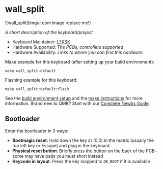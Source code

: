 # wall_split

![wall_split](imgur.com image replace me!)

*A short description of the keyboard/project*

* Keyboard Maintainer: [LTKSK](https://github.com/LTKSK)
* Hardware Supported: *The PCBs, controllers supported*
* Hardware Availability: *Links to where you can find this hardware*

Make example for this keyboard (after setting up your build environment):

    make wall_split:default

Flashing example for this keyboard:

    make wall_split:default:flash

See the [build environment setup](https://docs.qmk.fm/#/getting_started_build_tools) and the [make instructions](https://docs.qmk.fm/#/getting_started_make_guide) for more information. Brand new to QMK? Start with our [Complete Newbs Guide](https://docs.qmk.fm/#/newbs).

## Bootloader

Enter the bootloader in 3 ways:

* **Bootmagic reset**: Hold down the key at (0,0) in the matrix (usually the top left key or Escape) and plug in the keyboard
* **Physical reset button**: Briefly press the button on the back of the PCB - some may have pads you must short instead
* **Keycode in layout**: Press the key mapped to `QK_BOOT` if it is available
